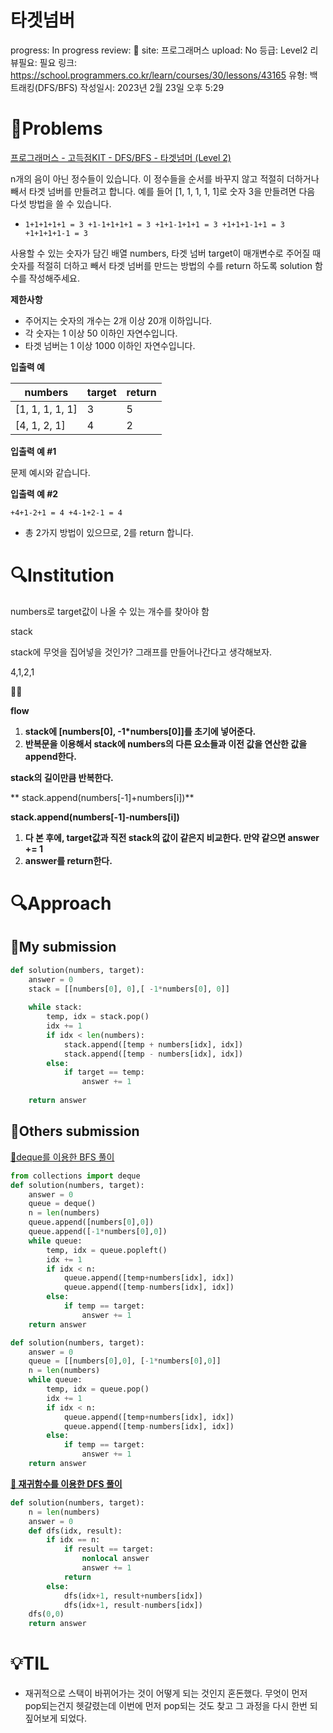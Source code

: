 # 타겟넘버

progress: In progress
review: 🥜
site: 프로그래머스
upload: No
등급: Level2
리뷰필요: 필요
링크: https://school.programmers.co.kr/learn/courses/30/lessons/43165
유형: 백트래킹(DFS/BFS)
작성일시: 2023년 2월 23일 오후 5:29

# 📖Problems

[프로그래머스 - 고득점KIT - DFS/BFS - 타겟넘머 (Level 2)](https://school.programmers.co.kr/learn/courses/30/lessons/43165)

n개의 음이 아닌 정수들이 있습니다. 이 정수들을 순서를 바꾸지 않고 적절히 더하거나 빼서 타겟 넘버를 만들려고 합니다. 예를 들어 [1, 1, 1, 1, 1]로 숫자 3을 만들려면 다음 다섯 방법을 쓸 수 있습니다.

- `1+1+1+1+1 = 3
+1-1+1+1+1 = 3
+1+1-1+1+1 = 3
+1+1+1-1+1 = 3
+1+1+1+1-1 = 3`

사용할 수 있는 숫자가 담긴 배열 numbers, 타겟 넘버 target이 매개변수로 주어질 때 숫자를 적절히 더하고 빼서 타겟 넘버를 만드는 방법의 수를 return 하도록 solution 함수를 작성해주세요.

**제한사항**

- 주어지는 숫자의 개수는 2개 이상 20개 이하입니다.
- 각 숫자는 1 이상 50 이하인 자연수입니다.
- 타겟 넘버는 1 이상 1000 이하인 자연수입니다.

**입출력 예**

| numbers | target | return |
| --- | --- | --- |
| [1, 1, 1, 1, 1] | 3 | 5 |
| [4, 1, 2, 1] | 4 | 2 |

**입출력 예 #1**

문제 예시와 같습니다.

**입출력 예 #2**

`+4+1-2+1 = 4
+4-1+2-1 = 4`

- 총 2가지 방법이 있으므로, 2를 return 합니다.

# 🔍Institution

numbers로 target값이 나올 수 있는 개수를 찾아야 함

stack

stack에 무엇을 집어넣을 것인가? 그래프를 만들어나간다고 생각해보자.

4,1,2,1

👍🏻

**flow**

1. **stack에 [numbers[0], -1*numbers[0]]를 초기에 넣어준다.**
2. **반복문을 이용해서 stack에 numbers의 다른 요소들과 이전 값을 연산한 값을 append한다.**

**stack의 길이만큼 반복한다.**

** stack.append(numbers[-1]+numbers[i])**

**stack.append(numbers[-1]-numbers[i])**

1. **다 본 후에, target값과 직전 stack의 값이 같은지 비교한다. 만약 같으면 answer += 1**
2. **answer를 return한다.**

# 🔍Approach

## 🚩My submission

```python
def solution(numbers, target):
    answer = 0
    stack = [[numbers[0], 0],[ -1*numbers[0], 0]] 
    
    while stack:
        temp, idx = stack.pop() 
        idx += 1
        if idx < len(numbers): 
            stack.append([temp + numbers[idx], idx]) 
            stack.append([temp - numbers[idx], idx]) 
        else:
            if target == temp:
                answer += 1
                
    return answer
```

## 🚩Others submission

[👀deque를 이용한 BFS 풀이](https://velog.io/@ju_h2/Python-%ED%94%84%EB%A1%9C%EA%B7%B8%EB%9E%98%EB%A8%B8%EC%8A%A4-level2-%ED%83%80%EA%B2%9F%EB%84%98%EB%B2%84-BFSDFS)

```python
from collections import deque
def solution(numbers, target):
    answer = 0
    queue = deque()
    n = len(numbers)
    queue.append([numbers[0],0])
    queue.append([-1*numbers[0],0])
    while queue:
        temp, idx = queue.popleft()
        idx += 1
        if idx < n:
            queue.append([temp+numbers[idx], idx])
            queue.append([temp-numbers[idx], idx])
        else:
            if temp == target:
                answer += 1
    return answer
```

```python
def solution(numbers, target):
    answer = 0
    queue = [[numbers[0],0], [-1*numbers[0],0]]
    n = len(numbers)
    while queue:
        temp, idx = queue.pop()
        idx += 1
        if idx < n:
            queue.append([temp+numbers[idx], idx])
            queue.append([temp-numbers[idx], idx])
        else:
            if temp == target:
                answer += 1
    return answer
```

**[👀 재귀함수를 이용한 DFS 풀이](https://velog.io/@ju_h2/Python-%ED%94%84%EB%A1%9C%EA%B7%B8%EB%9E%98%EB%A8%B8%EC%8A%A4-level2-%ED%83%80%EA%B2%9F%EB%84%98%EB%B2%84-BFSDFS)**

```python
def solution(numbers, target):
    n = len(numbers)
    answer = 0
    def dfs(idx, result):
        if idx == n:
            if result == target:
                nonlocal answer
                answer += 1
            return
        else:
            dfs(idx+1, result+numbers[idx])
            dfs(idx+1, result-numbers[idx])
    dfs(0,0)
    return answer
```

# 💡TIL

- 재귀적으로 스택이 바뀌어가는 것이 어떻게 되는 것인지 혼돈했다. 무엇이 먼저 pop되는건지 헷갈렸는데 이번에 먼저 pop되는 것도 찾고 그 과정을 다시 한번 되짚어보게 되었다.